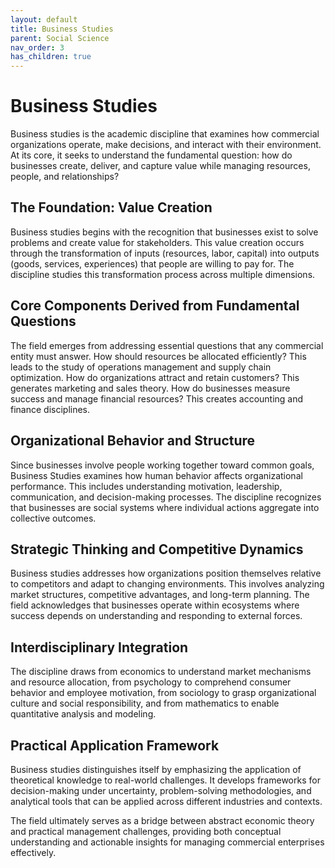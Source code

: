 ```yaml
---
layout: default
title: Business Studies
parent: Social Science
nav_order: 3
has_children: true
---
```


# Business Studies

Business studies is the academic discipline that examines how commercial organizations operate, make decisions, and interact with their environment. At its core, it seeks to understand the fundamental question: how do businesses create, deliver, and capture value while managing resources, people, and relationships?

## The Foundation: Value Creation

Business studies begins with the recognition that businesses exist to solve problems and create value for stakeholders. This value creation occurs through the transformation of inputs (resources, labor, capital) into outputs (goods, services, experiences) that people are willing to pay for. The discipline studies this transformation process across multiple dimensions.

## Core Components Derived from Fundamental Questions

The field emerges from addressing essential questions that any commercial entity must answer. How should resources be allocated efficiently? This leads to the study of operations management and supply chain optimization. How do organizations attract and retain customers? This generates marketing and sales theory. How do businesses measure success and manage financial resources? This creates accounting and finance disciplines.

## Organizational Behavior and Structure

Since businesses involve people working together toward common goals, Business Studies examines how human behavior affects organizational performance. This includes understanding motivation, leadership, communication, and decision-making processes. The discipline recognizes that businesses are social systems where individual actions aggregate into collective outcomes.

## Strategic Thinking and Competitive Dynamics

Business studies addresses how organizations position themselves relative to competitors and adapt to changing environments. This involves analyzing market structures, competitive advantages, and long-term planning. The field acknowledges that businesses operate within ecosystems where success depends on understanding and responding to external forces.

## Interdisciplinary Integration

The discipline draws from economics to understand market mechanisms and resource allocation, from psychology to comprehend consumer behavior and employee motivation, from sociology to grasp organizational culture and social responsibility, and from mathematics to enable quantitative analysis and modeling.

## Practical Application Framework

Business studies distinguishes itself by emphasizing the application of theoretical knowledge to real-world challenges. It develops frameworks for decision-making under uncertainty, problem-solving methodologies, and analytical tools that can be applied across different industries and contexts.

The field ultimately serves as a bridge between abstract economic theory and practical management challenges, providing both conceptual understanding and actionable insights for managing commercial enterprises effectively.
